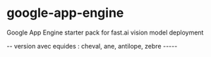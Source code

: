 # google-app-engine
Google App Engine starter pack for fast.ai vision model deployment

-- version avec equides : cheval, ane, antilope, zebre ----- 

